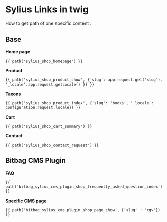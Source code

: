Sylius Links in twig
======================

How to get path of one specific content :

Base
------------

**Home page**

`{{ path('sylius_shop_homepage') }}`

**Product**

`{{ path('sylius_shop_product_show', {'slug': app.request.get('slug'), '_locale':app.request.getLocale() }) }}`

**Taxons**

`{{ path('sylius_shop_product_index', {'slug': 'books', '_locale': configuration.request.locale}) }}`

**Cart**

`{{ path('sylius_shop_cart_summary') }}`

**Contact**

`{{ path('sylius_shop_contact_request') }}`


Bitbag CMS Plugin
------------

**FAQ**

`{{ path('bitbag_sylius_cms_plugin_shop_frequently_asked_question_index') }}`

**Specific CMS page**

`{{ path('bitbag_sylius_cms_plugin_shop_page_show', {'slug' : 'cgv'}) }}`

